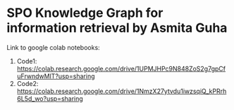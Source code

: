 # SPO Knowledge Graph for information retrieval by Asmita Guha
Link to google colab notebooks:
1. Code1: https://colab.research.google.com/drive/1UPMJHPc9N848ZoS2g7gpCfuFrwndwMlT?usp=sharing 
2. Code2: https://colab.research.google.com/drive/1NmzX27ytvdu1iwzsqiQ_kPRrh6L5d_wo?usp=sharing
